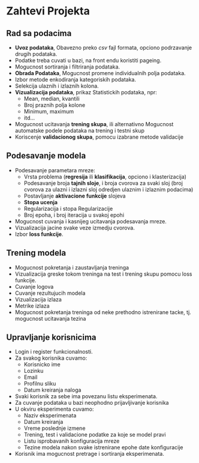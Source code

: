 # Zahtevi Projekta
## Rad sa podacima
- **Uvoz podataka**, Obavezno preko *csv* fajl formata, opciono podrzavanje drugih podataka.
- Podatke treba cuvati u bazi, na front endu koristiti pageing.
- Mogucnost sortiranja i filtriranja podataka.
- **Obrada Podataka**, Mogucnost promene individualnih polja podataka.
- Izbor metode enkodiranja kategoriskih podataka.
- Selekcija ulaznih i izlaznih kolona.
- **Vizualizacija podataka**, prikaz Statistickih podataka, npr:
    * Mean, median, kvantili
    * Broj praznih polja kolone
    * Minimum, maximum
    * itd...
- Mogucnost ucitavanja **trening skupa**, ili alternativno Mogucnost automatske podele podataka na trening i testni skup
- Koriscenje **validacionog skupa**, pomocu izabrane metode validacije

## Podesavanje modela
- Podesavanje parametara mreze:
    * Vrsta problema (**regresija** ili **klasifikacija**, opciono i klasterizacija)
    * Podesavanje broja **tajnih sloje**, i broja cvorova za svaki sloj (broj cvorova za ulazni i izlazni sloj odredjen ulaznim i izlaznim podacima)
    * Postavljanje **aktivacione funkcije** slojeva
    * **Stopa ucenja**
    * Regularizacija i stopa Regularizacije
    * Broj epoha, i broj iteracija u svakoj epohi
- Mogucnost cuvanja i kasnijeg ucitavanja podesavanja mreze.
- Vizualizacija jacine svake veze izmedju cvorova.
- Izbor **loss funkcije**.

## Trening modela
- Mogucnost pokretanja i zaustavljanja treninga
- Vizualizacija greske tokom treninga na test i trening skupu pomocu loss funkcije.
- Cuvanje logova
- Cuvanje rezultujucih modela
- Vizualizacija izlaza
- Metrike izlaza
- Mogucnost pokretanja treninga od neke prethodno istrenirane tacke, tj. mogucnost ucitavanja tezina


## Upravljanje korisnicima
- Login i register funkcionalnosti.
- Za svakog korisnika cuvamo:
    * Korisnicko ime
    * Lozinku
    * Email
    * Profilnu sliku
    * Datum kreiranja naloga
- Svaki korisnik za sebe ima povezanu listu eksperimenata.
- Za cuvanje podataka u bazi neophodno prijavljivanje korisnika
- U okviru eksperimenta cuvamo:
    * Naziv eksperimenata   
    * Datum kreiranja
    * Vreme poslednje izmene
    * Trening, test i validacione podatke za koje se model pravi
    * Listu isprobavanih konfiguracija mreze
    * Tezine modela nakon svake istrenirane epohe date konfiguracije
- Korisnik ima mogucnost pretrage i sortiranja eksperimenata.